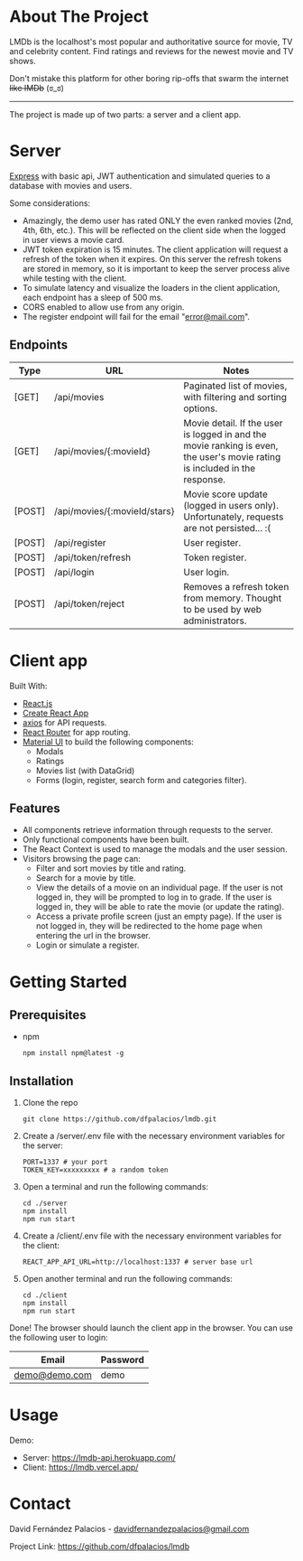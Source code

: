 # About The Project

LMDb is the localhost's most popular and authoritative source for movie, TV and celebrity content. Find ratings and reviews for the newest movie and TV shows.

Don't mistake this platform for other boring rip-offs that swarm the internet ~~like IMDb~~ (ಠ_ಠ)

---

The project is made up of two parts: a server and a client app.

# Server

[Express](https://expressjs.com/) with basic api, JWT authentication and simulated queries to a database with movies and users. 

Some considerations:

* Amazingly, the demo user has rated ONLY the even ranked movies (2nd, 4th, 6th, etc.). This will be reflected on the client side when the logged in user views a movie card.
* JWT token expiration is 15 minutes. The client application will request a refresh of the token when it expires. On this server the refresh tokens are stored in memory, so it is important to keep the server process alive while testing with the client.
* To simulate latency and visualize the loaders in the client application, each endpoint has a sleep of 500 ms.
* CORS enabled to allow use from any origin.
* The register endpoint will fail for the email "error@mail.com".

## Endpoints

| Type | URL | Notes |
|------|-----|-------|
| [GET] | /api/movies | Paginated list of movies, with filtering and sorting options. |
| [GET] | /api/movies/{:movieId} | Movie detail. If the user is logged in and the movie ranking is even, the user's movie rating is included in the response.
|  [POST] | /api/movies/{:movieId/stars} | Movie score update (logged in users only). Unfortunately, requests are not persisted... :(
|  [POST] | /api/register | User register.
|  [POST] | /api/token/refresh | Token register.
| [POST] | /api/login |  User login.
|  [POST] | /api/token/reject | Removes a refresh token from memory. Thought to be used by web administrators.

# Client app

Built With:

- [React.js](https://reactjs.org/)
- [Create React App](https://create-react-app.dev/)
- [axios](https://github.com/axios/axios) for API requests.
- [React Router](https://reactrouter.com/) for app routing.
- [Material UI](https://mui.com/) to build the following components:
  - Modals
  - Ratings
  - Movies list (with DataGrid)
  - Forms (login, register, search form and categories filter).

## Features

- All components retrieve information through requests to the server.
- Only functional components have been built.
- The React Context is used to manage the modals and the user session.
- Visitors browsing the page can:
  - Filter and sort movies by title and rating.
  - Search for a movie by title.
  - View the details of a movie on an individual page. If the user is not logged in, they will be prompted to log in to grade. If the user is logged in, they will be able to rate the movie (or update the rating).
  - Access a private profile screen (just an empty page). If the user is not logged in, they will be redirected to the home page when entering the url in the browser.
  - Login or simulate a register.

# Getting Started

## Prerequisites

- npm

  ```
  npm install npm@latest -g
  ```

## Installation


1. Clone the repo

    ```
    git clone https://github.com/dfpalacios/lmdb.git
    ```

2. Create a /server/.env file with the necessary environment variables for the server:

    ```
    PORT=1337 # your port
    TOKEN_KEY=xxxxxxxxx # a random token
    ```

3. Open a terminal and run the following commands:

    ```
    cd ./server
    npm install
    npm run start
    ```

4. Create a /client/.env file with the necessary environment variables for the client:

    ```
    REACT_APP_API_URL=http://localhost:1337 # server base url
    ```

3. Open another terminal and run the following commands:

    ```
    cd ./client
    npm install
    npm run start
    ```

Done! The browser should launch the client app in the browser. You can use the following user to login:

| Email | Password |
|------| -------- |
| demo@demo.com | demo |

# Usage

Demo:

- Server: https://lmdb-api.herokuapp.com/ 
- Client: https://lmdb.vercel.app/

# Contact

David Fernández Palacios - davidfernandezpalacios@gmail.com

Project Link: https://github.com/dfpalacios/lmdb
